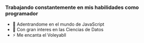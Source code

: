
### Trabajando constantemente en mis habilidades como programador

- 🌱 Adentrandome en el mundo de JavaScript
- 🤔 Con gran interes en las Ciencias de Datos
- ⚡ Me encanta el Voleyabll
